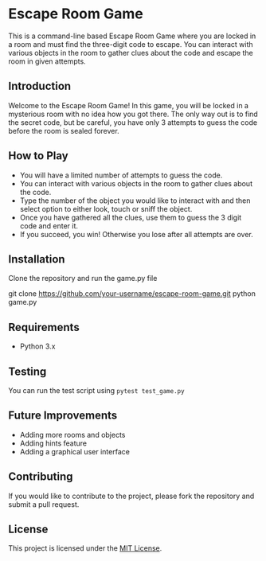 # Escape Room Game
This is a command-line based Escape Room Game where you are locked in a room and must find the three-digit code to escape. You can interact with various objects in the room to gather clues about the code and escape the room in given attempts.

## Introduction
Welcome to the Escape Room Game! In this game, you will be locked in a mysterious room with no idea how you got there. The only way out is to find the secret code, but be careful, you have only 3 attempts to guess the code before the room is sealed forever. 

## How to Play
* You will have a limited number of attempts to guess the code.
* You can interact with various objects in the room to gather clues about the code.
* Type the number of the object you would like to interact with and then select option to either look, touch or sniff the object.
* Once you have gathered all the clues, use them to guess the 3 digit code and enter it.
* If you succeed, you win! Otherwise you lose after all attempts are over.

## Installation
Clone the repository and run the game.py file

git clone https://github.com/your-username/escape-room-game.git
python game.py

## Requirements
* Python 3.x

## Testing
You can run the test script using `pytest test_game.py`

## Future Improvements
- Adding more rooms and objects
- Adding hints feature
- Adding a graphical user interface

## Contributing
If you would like to contribute to the project, please fork the repository and submit a pull request.

## License
This project is licensed under the [MIT License](https://opensource.org/licenses/MIT).



